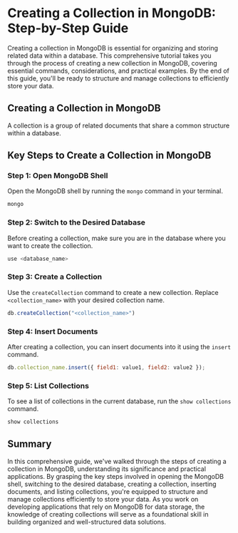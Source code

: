 # Creating a Collection in MongoDB: Step-by-Step Guide

Creating a collection in MongoDB is essential for organizing and storing related data within a database. This comprehensive tutorial takes you through the process of creating a new collection in MongoDB, covering essential commands, considerations, and practical examples. By the end of this guide, you'll be ready to structure and manage collections to efficiently store your data.

## Creating a Collection in MongoDB

A collection is a group of related documents that share a common structure within a database.

## Key Steps to Create a Collection in MongoDB

### Step 1: Open MongoDB Shell

Open the MongoDB shell by running the `mongo` command in your terminal.

```bash
mongo
```

### Step 2: Switch to the Desired Database

Before creating a collection, make sure you are in the database where you want to create the collection.

```javascript
use <database_name>
```

### Step 3: Create a Collection

Use the `createCollection` command to create a new collection. Replace `<collection_name>` with your desired collection name.

```javascript
db.createCollection("<collection_name>")
```

### Step 4: Insert Documents

After creating a collection, you can insert documents into it using the `insert` command.

```javascript
db.collection_name.insert({ field1: value1, field2: value2 });
```

### Step 5: List Collections

To see a list of collections in the current database, run the `show collections` command.

```javascript
show collections
```

## Summary

In this comprehensive guide, we've walked through the steps of creating a collection in MongoDB, understanding its significance and practical applications. By grasping the key steps involved in opening the MongoDB shell, switching to the desired database, creating a collection, inserting documents, and listing collections, you're equipped to structure and manage collections efficiently to store your data. As you work on developing applications that rely on MongoDB for data storage, the knowledge of creating collections will serve as a foundational skill in building organized and well-structured data solutions.
